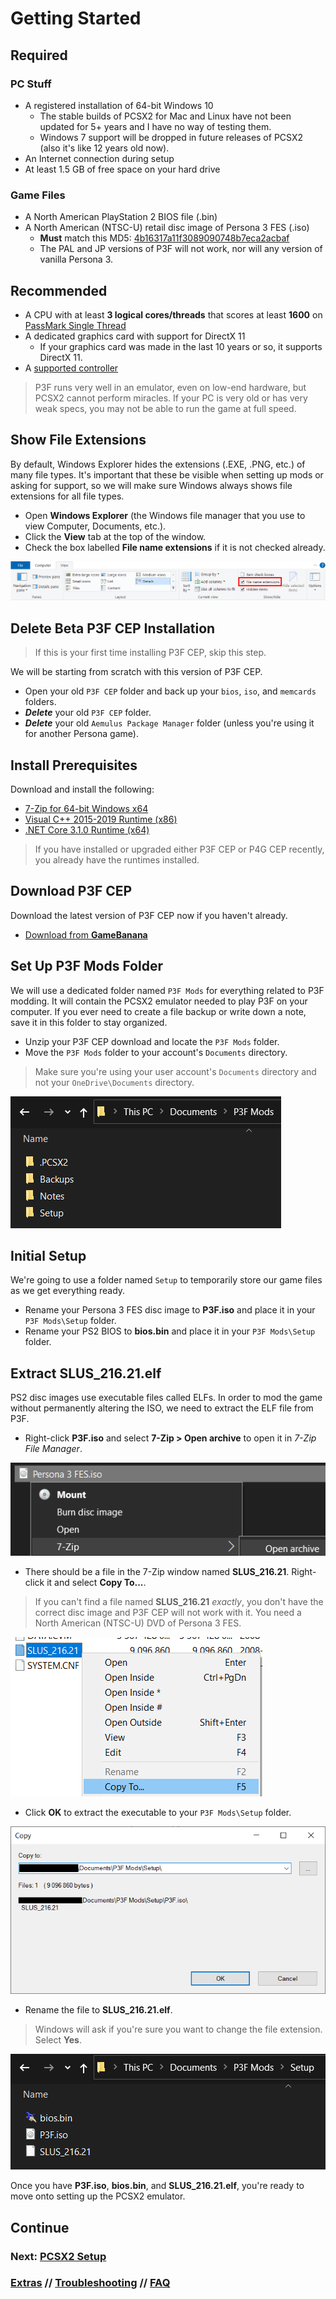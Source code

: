 ﻿# Getting Started
## Required
### PC Stuff
- A registered installation of 64-bit Windows 10
  - The stable builds of PCSX2 for Mac and Linux have not been updated for 5+ years and I have no way of testing them.
  - Windows 7 support will be dropped in future releases of PCSX2 (also it's like 12 years old now).  
- An Internet connection during setup
- At least 1.5 GB of free space on your hard drive

### Game Files
- A North American PlayStation 2 BIOS file (.bin)
- A North American (NTSC-U) retail disc image of Persona 3 FES (.iso)
  - **Must** match this MD5: [4b16317a11f3089090748b7eca2acbaf](http://redump.org/disc/4125/)
  - The PAL and JP versions of P3F will not work, nor will any version of vanilla Persona 3.

## Recommended
- A CPU with at least **3 logical cores/threads** that scores at least **1600** on [PassMark Single Thread](https://www.cpubenchmark.net/singleThread.html)
- A dedicated graphics card with support for DirectX 11
  - If your graphics card was made in the last 10 years or so, it supports DirectX 11.
- A [supported controller](https://github.com/Pixelguin/P3F-CEP-docs/blob/main/docs/faq.md#what-controllers-does-pcsx2-support)

> P3F runs very well in an emulator, even on low-end hardware, but PCSX2 cannot perform miracles. If your PC is very old or has very weak specs, you may not be able to run the game at full speed.

## Show File Extensions
By default, Windows Explorer hides the extensions (.EXE, .PNG, etc.) of many file types. It's important that these be visible when setting up mods or asking for support, so we will make sure Windows always shows file extensions for all file types.

- Open **Windows Explorer** (the Windows file manager that you use to view Computer, Documents, etc.).
- Click the **View** tab at the top of the window.
- Check the box labelled **File name extensions** if it is not checked already.

![](img/02/file_extensions.png)

## Delete Beta P3F CEP Installation
> If this is your first time installing P3F CEP, skip this step.

We will be starting from scratch with this version of P3F CEP.

- Open your old `P3F CEP` folder and back up your `bios`, `iso`, and `memcards` folders.
- ***Delete*** your old `P3F CEP` folder.
- ***Delete*** your old `Aemulus Package Manager` folder (unless you're using it for another Persona game).
 
## Install Prerequisites
Download and install the following:

- [7-Zip for 64-bit Windows x64](https://www.7-zip.org/download.html)
- [Visual C++ 2015-2019 Runtime (x86)](https://aka.ms/vs/16/release/VC_redist.x86.exe)
- [.NET Core 3.1.0 Runtime (x64)](https://download.visualstudio.microsoft.com/download/pr/9845b4b0-fb52-48b6-83cf-4c431558c29b/41025de7a76639eeff102410e7015214/dotnet-runtime-3.1.10-win-x64.exe)

> If you have installed or upgraded either P3F CEP or P4G CEP recently, you already have the runtimes installed.

## Download P3F CEP

Download the latest version of P3F CEP now if you haven't already.

- [Download from **GameBanana**](https://gamebanana.com/gamefiles/14827)

## Set Up P3F Mods Folder
We will use a dedicated folder named `P3F Mods` for everything related to P3F modding. It will contain the PCSX2 emulator needed to play P3F on your computer. If you ever need to create a file backup or write down a note, save it in this folder to stay organized.

- Unzip your P3F CEP download and locate the `P3F Mods` folder.
- Move the `P3F Mods` folder to your account's `Documents` directory.

> Make sure you're using your user account's `Documents` directory and not your `OneDrive\Documents` directory.

![](img/02/p3f_mods_folder.png)

## Initial Setup
We're going to use a folder named `Setup` to temporarily store our game files as we get everything ready.

- Rename your Persona 3 FES disc image to **P3F.iso** and place it in your `P3F Mods\Setup` folder.
- Rename your PS2 BIOS to **bios.bin** and place it in your `P3F Mods\Setup` folder.

## Extract SLUS_216.21.elf
PS2 disc images use executable files called ELFs. In order to mod the game without permanently altering the ISO, we need to extract the ELF file from P3F.

- Right-click **P3F.iso** and select **7-Zip > Open archive** to open it in *7-Zip File Manager*.

![](img/02/open_iso_archive.png)

- There should be a file in the 7-Zip window named **SLUS_216.21**. Right-click it and select **Copy To...**.

> If you can't find a file named **SLUS_216.21** *exactly*, you don't have the correct disc image and P3F CEP will not work with it. You need a North American (NTSC-U) DVD of Persona 3 FES.

![](img/02/copy_slus.png)

- Click **OK** to extract the executable to your `P3F Mods\Setup` folder.

![](img/02/copy_slus_2.png)

- Rename the file to **SLUS_216.21.elf**.

> Windows will ask if you're sure you want to change the file extension. Select **Yes**.

![](img/02/final_files.png)

Once you have **P3F.iso**, **bios.bin**, and **SLUS_216.21.elf**, you're ready to move onto setting up the PCSX2 emulator.

## Continue
### Next: [PCSX2 Setup](03_pcsx2_setup.md)
### [Extras](extras.md) // [**Troubleshooting**](troubleshooting.md) // [**FAQ**](faq.md)

